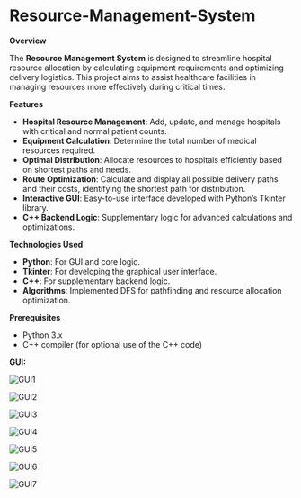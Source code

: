 # Resource-Management-System

**Overview**

The **Resource Management System** is designed to streamline hospital resource allocation by calculating equipment requirements and optimizing delivery logistics. This project aims to assist healthcare facilities in managing resources more effectively during critical times.

**Features**

- **Hospital Resource Management**: Add, update, and manage hospitals with critical and normal patient counts.
- **Equipment Calculation**: Determine the total number of medical resources required.
- **Optimal Distribution**: Allocate resources to hospitals efficiently based on shortest paths and needs.
- **Route Optimization**: Calculate and display all possible delivery paths and their costs, identifying the shortest path for distribution.
- **Interactive GUI**: Easy-to-use interface developed with Python’s Tkinter library.
- **C++ Backend Logic**: Supplementary logic for advanced calculations and optimizations.

**Technologies Used**

- **Python**: For GUI and core logic.
- **Tkinter**: For developing the graphical user interface.
- **C++**: For supplementary backend logic.
- **Algorithms**: Implemented DFS for pathfinding and resource allocation optimization.

**Prerequisites**

- Python 3.x
- C++ compiler (for optional use of the C++ code)

**GUI:**

![GUI1](https://github.com/user-attachments/assets/ac6771fa-8c9b-484a-9e1c-3e1a9e2c007c)

![GUI2](https://github.com/user-attachments/assets/9d3a863b-2f29-4a25-9368-55810cf7ddf5)

![GUI3](https://github.com/user-attachments/assets/3e2a0b22-c7a9-4be2-8e74-ea15a29d31c8)

![GUI4](https://github.com/user-attachments/assets/f65448c2-3d52-4e57-bbc0-e907ff4382da)

![GUI5](https://github.com/user-attachments/assets/b3cfd489-5e5b-4466-889f-104228c1d5db)

![GUI6](https://github.com/user-attachments/assets/886c5866-2612-407d-92f2-249519c156d8)

![GUI7](https://github.com/user-attachments/assets/199337c0-1d60-4494-978e-e1872aaedc5e)
